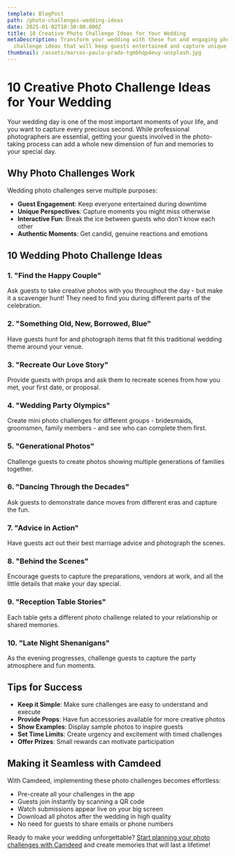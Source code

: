 ```yaml
---
template: BlogPost
path: /photo-challenges-wedding-ideas
date: 2025-01-02T10:30:00.000Z
title: 10 Creative Photo Challenge Ideas for Your Wedding
metaDescription: Transform your wedding with these fun and engaging photo
  challenge ideas that will keep guests entertained and capture unique moments.
thumbnail: /assets/marcos-paulo-prado-tgmbhqp4euy-unsplash.jpg
---
```


# 10 Creative Photo Challenge Ideas for Your Wedding

Your wedding day is one of the most important moments of your life, and you want to capture every precious second. While professional photographers are essential, getting your guests involved in the photo-taking process can add a whole new dimension of fun and memories to your special day.

## Why Photo Challenges Work

Wedding photo challenges serve multiple purposes:
- **Guest Engagement**: Keep everyone entertained during downtime
- **Unique Perspectives**: Capture moments you might miss otherwise
- **Interactive Fun**: Break the ice between guests who don't know each other
- **Authentic Moments**: Get candid, genuine reactions and emotions

## 10 Wedding Photo Challenge Ideas

### 1. "Find the Happy Couple"
Ask guests to take creative photos with you throughout the day - but make it a scavenger hunt! They need to find you during different parts of the celebration.

### 2. "Something Old, New, Borrowed, Blue"
Have guests hunt for and photograph items that fit this traditional wedding theme around your venue.

### 3. "Recreate Our Love Story"
Provide guests with props and ask them to recreate scenes from how you met, your first date, or proposal.

### 4. "Wedding Party Olympics"
Create mini photo challenges for different groups - bridesmaids, groomsmen, family members - and see who can complete them first.

### 5. "Generational Photos"
Challenge guests to create photos showing multiple generations of families together.

### 6. "Dancing Through the Decades"
Ask guests to demonstrate dance moves from different eras and capture the fun.

### 7. "Advice in Action"
Have guests act out their best marriage advice and photograph the scenes.

### 8. "Behind the Scenes"
Encourage guests to capture the preparations, vendors at work, and all the little details that make your day special.

### 9. "Reception Table Stories"
Each table gets a different photo challenge related to your relationship or shared memories.

### 10. "Late Night Shenanigans"
As the evening progresses, challenge guests to capture the party atmosphere and fun moments.

## Tips for Success

- **Keep it Simple**: Make sure challenges are easy to understand and execute
- **Provide Props**: Have fun accessories available for more creative photos
- **Show Examples**: Display sample photos to inspire guests
- **Set Time Limits**: Create urgency and excitement with timed challenges
- **Offer Prizes**: Small rewards can motivate participation

## Making it Seamless with Camdeed

With Camdeed, implementing these photo challenges becomes effortless:

- Pre-create all your challenges in the app
- Guests join instantly by scanning a QR code
- Watch submissions appear live on your big screen
- Download all photos after the wedding in high quality
- No need for guests to share emails or phone numbers

Ready to make your wedding unforgettable? [Start planning your photo challenges with Camdeed](https://www.camdeed.com) and create memories that will last a lifetime! 